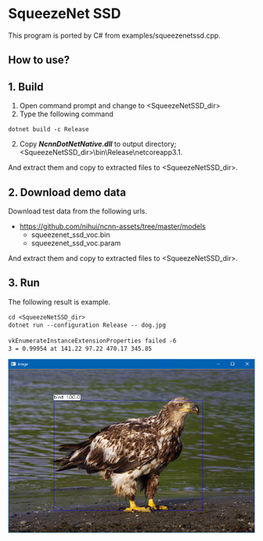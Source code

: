 ﻿# SqueezeNet SSD
  
This program is ported by C# from examples/squeezenetssd.cpp. 
 
## How to use? 
 
## 1. Build 
 
1. Open command prompt and change to &lt;SqueezeNetSSD_dir&gt; 
1. Type the following command 
```` 
dotnet build -c Release 
```` 
2. Copy ***NcnnDotNetNative.dll*** to output directory; &lt;SqueezeNetSSD_dir&gt;\bin\Release\netcoreapp3.1. 
 
And extract them and copy to extracted files to &lt;SqueezeNetSSD_dir&gt;. 

## 2. Download demo data

Download test data from the following urls.

- https://github.com/nihui/ncnn-assets/tree/master/models
  - squeezenet_ssd_voc.bin
  - squeezenet_ssd_voc.param

And extract them and copy to extracted files to &lt;SqueezeNetSSD_dir&gt;.
 
## 3. Run 
 
The following result is example. 
 
```` 
cd <SqueezeNetSSD_dir> 
dotnet run --configuration Release -- dog.jpg

vkEnumerateInstanceExtensionProperties failed -6
3 = 0.99954 at 141.22 97.22 470.17 345.85
````

![SqueezeNetSSD](images/image.png "SqueezeNetSSD")
